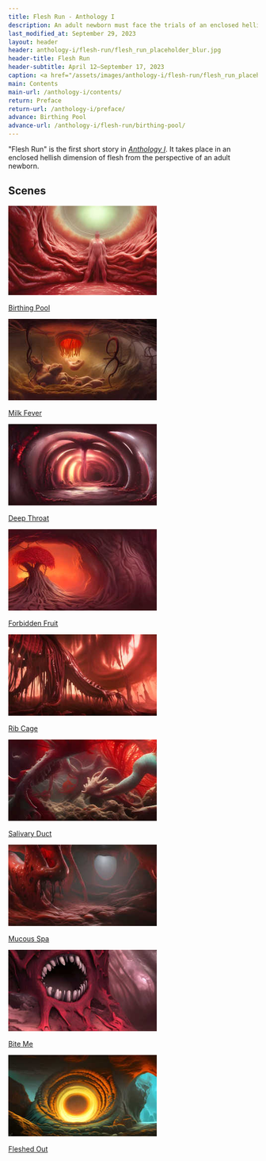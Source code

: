 ```yaml
---
title: Flesh Run - Anthology I
description: An adult newborn must face the trials of an enclosed hellish dimension of flesh
last_modified_at: September 29, 2023
layout: header
header: anthology-i/flesh-run/flesh_run_placeholder_blur.jpg
header-title: Flesh Run
header-subtitle: April 12–September 17, 2023
caption: <a href="/assets/images/anthology-i/flesh-run/flesh_run_placeholder.jpg" target="_blank">AI placeholder artwork</a> generated above using <a href="https://creator.nightcafe.studio/creation/XDlpLMvyjx5a1IoOCV5B" target="_blank">SD 1.5</a> — <a href="https://creativecommons.org/publicdomain/zero/1.0/" target="_blank">CC0 1.0</a>
main: Contents
main-url: /anthology-i/contents/
return: Preface
return-url: /anthology-i/preface/
advance: Birthing Pool
advance-url: /anthology-i/flesh-run/birthing-pool/
---
```


"Flesh Run" is the first short story in *[Anthology I](/anthology-i/)*. It takes place in an enclosed hellish dimension of flesh from the perspective of an adult newborn.

## Scenes
<div markdown=0>
    <a class="feature option cropped" href="/anthology-i/flesh-run/birthing-pool/">
        <img src="/assets/images/anthology-i/flesh-run/birthing_pool_placeholder_small.jpg" alt="Birthing Pool placeholder artwork">
        <div><p>Birthing Pool</p></div>
    </a>
    <a class="feature option cropped" href="/anthology-i/flesh-run/milk-fever/">
        <img src="/assets/images/anthology-i/flesh-run/milk_fever_placeholder_small.jpg" alt="Milk Fever placeholder artwork">
        <div><p>Milk Fever</p></div>
    </a>
    <a class="feature option cropped" href="/anthology-i/flesh-run/deep-throat/">
        <img src="/assets/images/anthology-i/flesh-run/deep_throat_placeholder_small.jpg" alt="Deep Throat placeholder artwork">
        <div><p>Deep Throat</p></div>
    </a>
    <a class="feature option cropped" href="/anthology-i/flesh-run/forbidden-fruit/">
        <img src="/assets/images/anthology-i/flesh-run/forbidden_fruit_placeholder_small.jpg" alt="Forbidden Fruit placeholder artwork">
        <div><p>Forbidden Fruit</p></div>
    </a>
    <a class="feature option cropped" href="/anthology-i/flesh-run/rib-cage/">
        <img src="/assets/images/anthology-i/flesh-run/rib_cage_placeholder_small.jpg" alt="Rib Cage placeholder artwork">
        <div><p>Rib Cage</p></div>
    </a>
    <a class="feature option cropped" href="/anthology-i/flesh-run/salivary-duct/">
        <img src="/assets/images/anthology-i/flesh-run/salivary_duct_placeholder_small.jpg" alt="Salivary Duct placeholder artwork">
        <div><p>Salivary Duct</p></div>
    </a>
    <a class="feature option cropped" href="/anthology-i/flesh-run/mucous-spa/">
        <img src="/assets/images/anthology-i/flesh-run/mucous_spa_placeholder_small.jpg" alt="Mucous Spa placeholder artwork">
        <div><p>Mucous Spa</p></div>
    </a>
    <a class="feature option cropped" href="/anthology-i/flesh-run/bite-me/">
        <img src="/assets/images/anthology-i/flesh-run/bite_me_placeholder_small.jpg" alt="Bite Me placeholder artwork">
        <div><p>Bite Me</p></div>
    </a>
    <a class="feature option cropped" href="/anthology-i/flesh-run/fleshed-out/">
        <img src="/assets/images/anthology-i/flesh-run/fleshed_out_placeholder_small.jpg" alt="Fleshed Out placeholder artwork">
        <div><p>Fleshed Out</p></div>
    </a>
</div>